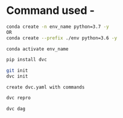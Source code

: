 # Command used -

```bash
conda create -n env_name python=3.7 -y
OR
conda create --prefix ./env python=3.6 -y
```

```bash
conda activate env_name
```

```bash
pip install dvc
```

```bash
git init
dvc init
```

```
create dvc.yaml with commands
```

```bash
dvc repro
```

```bash
dvc dag
```

